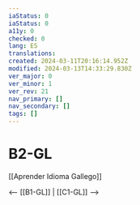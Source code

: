 ```yaml
---
iaStatus: 0
iaStatus: 0
a11y: 0
checked: 0
lang: ES
translations: 
created: 2024-03-11T20:16:14.952Z
modified: 2024-03-13T14:33:29.830Z
ver_major: 0
ver_minor: 1
ver_rev: 21
nav_primary: []
nav_secondary: []
tags: []
---
```

# B2-GL

[[Aprender Idioma Gallego]]

<-- [[B1-GL]] | [[C1-GL]] -->